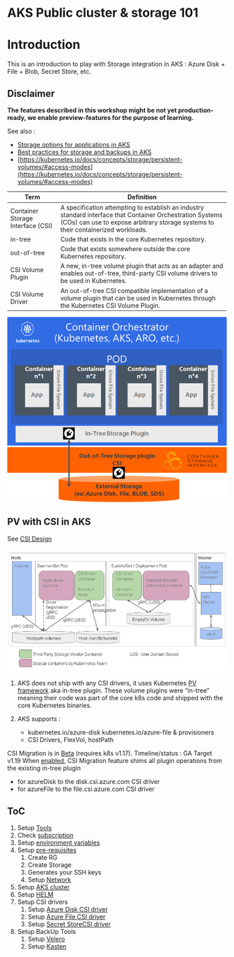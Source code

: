 # AKS Public cluster &amp; storage 101

# Introduction
This is an introduction to play with Storage integration in AKS : Azure Disk + File + Blob, Secret Store, etc.


## **Disclaimer**

**The features described in this workshop might be not yet production-ready, we enable preview-features for the purpose of learning.**

See also :

- [Storage options for applications in AKS](https://docs.microsoft.com/en-us/azure/aks/concepts-storage)
- [Best practices for storage and backups in AKS](https://docs.microsoft.com/en-us/azure/aks/operator-best-practices-storage) 
- [https://kubernetes.io/docs/concepts/storage/persistent-volumes/#access-modes](https://kubernetes.io/docs/concepts/storage/persistent-volumes/#access-modes)



| Term                              |      Definition      |
|-----------------------------------|--------------------|
| Container Storage Interface (CSI) | A specification attempting to establish an industry standard interface that Container Orchestration Systems (COs) can use to expose arbitrary storage systems to their containerized workloads.|
| in-tree                           | Code that exists in the core Kubernetes repository. |
| out-of-tree                       | Code that exists somewhere outside the core Kubernetes repository. |
| CSI Volume Plugin                 | A new, in-tree volume plugin that acts as an adapter and enables out-of-tree, third-party CSI volume drivers to be used in Kubernetes. |
| CSI Volume Driver                 | An out-of-tree CSI compatible implementation of a volume plugin that can be used in Kubernetes through the Kubernetes CSI Volume Plugin. |

![Persistent storage integration ](./img/Persistent_storage_integration_with_k8s.png)

## PV with CSI in AKS

See [CSI Design](https://github.com/kubernetes/community/blob/master/contributors/design-proposals/storage/container-storage-interface.md)

![High-Level Architecture](./img/csi_design.png)


1. AKS does not ship with any CSI drivers, it uses Kubernetes [PV framework](https://kubernetes.io/docs/concepts/storage/volumes/#azuredisk) aka in-tree plugin. These volume plugins were “in-tree” meaning their code was part of the core k8s code and shipped with the core Kubernetes binaries.

2. AKS supports :
   - kubernetes.io/azure-disk kubernetes.io/azure-file & provisioners
   - CSI Drivers, FlexVol, hostPath

CSI Migration is in [Beta](https://kubernetes.io/blog/2019/12/09/kubernetes-1-17-feature-csi-migration-beta) (requires k8s v1.17). 
Timeline/status : GA Target v1.19
When [enabled](https://kubernetes.io/docs/reference/command-line-tools-reference/feature-gates/#feature-gates-for-alpha-or-beta-features), CSI Migration feature shims all plugin operations from the existing in-tree plugin
   - for azureDisk to the disk.csi.azure.com CSI driver
   - for azureFile to the file.csi.azure.com CSI driver


## ToC

1. Setup [Tools](tools.md)
1. Check [subscription](subscription.md)
1. Setup [environment variables](set-var.md)
1. Setup [pre-requisites](setup-prereq.md)
   1. Create RG
   1. Create Storage
   1. Generates your SSH keys
   1. Setup [Network](setup-network.md)
1. Setup [AKS cluster](setup-aks.md)
1. Setup [HELM](setup-helm.md)
1. Setup CSI drivers
   1. Setup [Azure Disk CSI driver](setup-store-CSI-driver-azure-disk.md)
   1. Setup [Azure File CSI driver](setup-store-CSI-driver-azure-file.md)
   1. Setup [Secret StoreCSI driver](setup-store-CSI-driver-secrets.md)
1. Setup BackUp Tools
   1. Setup [Velero](setup-velero.md)
   1. Setup [Kasten](setup-kasten.md)
